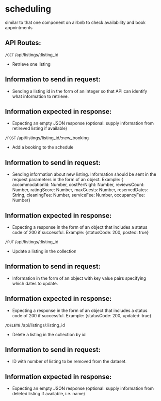 # scheduling

similar to that one component on airbnb to check availability and book appointments

## API Routes:

`/GET`
/api/listings/:listing_id

- Retrieve one listing

## Information to send in request:

- Sending a listing id in the form of an integer so that API can identify what information to retrieve.

## Information expected in response:

- Expecting an empty JSON response (optional: supply information from retireved listing if available)

`/POST`
/api/listings/listing_id/:new_booking

- Add a booking to the schedule

## Information to send in request:

- Sending information about new listing. Information should be sent in the request parameters in the form of an object. Example:
  { accommodationId: Number,
  costPerNight: Number,
  reviewsCount: Number,
  ratingScore: Number,
  maxGuests: Number,
  reservedDates: String,
  cleaningFee: Number,
  serviceFee: Number,
  occupancyFee: Number}

## Information expected in response:

- Expecting a response in the form of an object that includes a status code of 200 if successful. Example:
  {statusCode: 200,
  posted: true}

`/PUT`
/api/listings/:listing_id

- Update a listing in the collection

## Information to send in request:

- Information in the form of an object with key value pairs specifying which dates to update.

## Information expected in response:

- Expecting a response in the form of an object that includes a status code of 200 if successful. Example:
  {statusCode: 200,
  updated: true}

`/DELETE`
/api/listings/:listing_id

- Delete a listing in the collection by id

## Information to send in request:

- ID with number of listing to be removed from the dataset.

## Information expected in response:

- Expecting an empty JSON response (optional: supply information from deleted listing if available, i.e. name)
